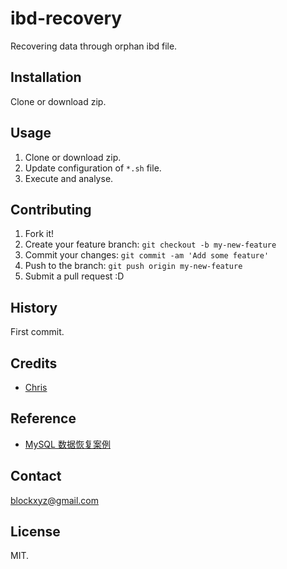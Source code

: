 # ibd-recovery

Recovering data through orphan ibd file.

## Installation

Clone or download zip.

## Usage

1. Clone or download zip.
2. Update configuration of `*.sh` file.
3. Execute and analyse.

## Contributing

1. Fork it!
2. Create your feature branch: `git checkout -b my-new-feature`
3. Commit your changes: `git commit -am 'Add some feature'`
4. Push to the branch: `git push origin my-new-feature`
5. Submit a pull request :D

## History

First commit.

## Credits

* [Chris](http://www.chriscalender.com/about)

## Reference

* [MySQL 数据恢复案例](https://dbarobin.com/2016/04/23/ibd-recovery)

## Contact

blockxyz@gmail.com

## License

MIT.
